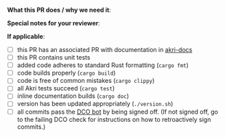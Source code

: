 <!--  Thank you for contributing to the Akri repo! Before submitting this PR, please make sure:
1. Read the Contributing Guide before submitting your PR: https://docs.akri.sh/community/contributing
2. Decide whether you need to add any flags to your PR title, such as `[SAME VERSION]` if the version should not be changed and your change will trigger the version check workflow. This will cause the workflow to automatically succeed: https://github.com/project-akri/akri/blob/main/.github/workflows/check-versioning.yml
3. If this PR closes another issue, add 'closes #<issue number>' somewhere in the PR summary. GitHub will automatically close that issue when this PR gets merged. Alternatively, adding 'refs #<issue number>' will not close the issue, but help provide the reviewer more context. -->

**What this PR does / why we need it**:

**Special notes for your reviewer**:

**If applicable**:
- [ ] this PR has an associated PR with documentation in [akri-docs](https://github.com/project-akri/akri-docs)
- [ ] this PR contains unit tests
- [ ] added code adheres to standard Rust formatting (`cargo fmt`)
- [ ] code builds properly (`cargo build`)
- [ ] code is free of common mistakes (`cargo clippy`)
- [ ] all Akri tests succeed (`cargo test`)
- [ ] inline documentation builds (`cargo doc`)
- [ ] version has been updated appropriately (`./version.sh`)
- [ ] all commits pass the [DCO bot](https://probot.github.io/apps/dco/) by being signed off. (If not signed off, go to the failing DCO check for instructions on how to retroactively sign commits.)